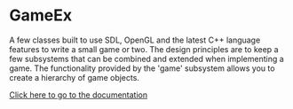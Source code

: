 GameEx
======

A few classes built to use SDL, OpenGL and the latest C++ language features to write a small game or two.  The design principles are to keep a few subsystems that can be combined and extended when implementing a game.  The functionality provided by the 'game' subsystem allows you to create a hierarchy of game objects.  

<a href="http://codespear.github.io/gameex/html/">Click here to go to the documentation</a>



